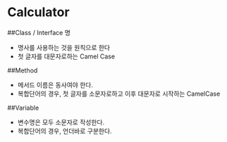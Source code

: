 # Calculator

##Class / Interface 명  
- 명사를 사용하는 것을 원칙으로 한다  
- 첫 글자를 대문자로하는 Camel Case  
  
##Method  
- 메서드 이름은 동사여야 한다.  
- 복합단어의 경우, 첫 글자를 소문자로하고 이후 대문자로 시작하는 CamelCase  
  
##Variable  
- 변수명은 모두 소문자로 작성한다.  
- 복합단어의 경우, 언더바로 구분한다.  
